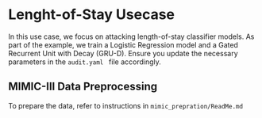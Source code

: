 # Lenght-of-Stay Usecase
In this use case, we focus on attacking length-of-stay classifier models. As part of the example, we train a Logistic Regression model and a Gated Recurrent Unit with Decay (GRU-D). Ensure you update the necessary parameters in the ```audit.yaml ``` file accordingly.

##  MIMIC-III Data Preprocessing
To prepare the data, refer to instructions in ```mimic_prepration/ReadMe.md ``` 
